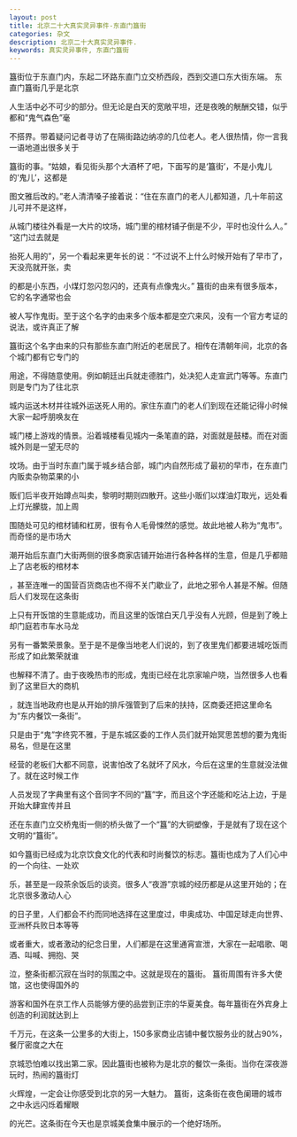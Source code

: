 ```yaml
---
layout: post
title: 北京二十大真实灵异事件-东直门簋街
categories: 杂文
description: 北京二十大真实灵异事件.
keywords: 真实灵异事件, 东直门簋街
---
```


簋街位于东直门内，东起二环路东直门立交桥西段，西到交道口东大街东端。 东直门簋街几乎是北京

人生活中必不可少的部分。但无论是白天的宽敞平坦，还是夜晚的觥酬交错，似乎都和“鬼气森色”毫

不搭界。带着疑问记者寻访了在隔街路边纳凉的几位老人。老人很热情，你一言我一语地道出很多关于

簋街的事。“姑娘，看见街头那个大酒杯了吧，下面写的是‘簋街’，不是小鬼儿的‘鬼儿’，这都是

图文雅后改的。”老人清清嗓子接着说：“住在东直门的老人儿都知道，几十年前这儿可并不是这样，

从城门楼往外看是一大片的坟场，城门里的棺材铺子倒是不少，平时也没什么人。” “这门过去就是

抬死人用的”，另一个看起来更年长的说：“不过说不上什么时候开始有了早市了，天没亮就开张，卖

的都是小东西，小煤灯忽闪忽闪的，还真有点像鬼火。” 簋街的由来有很多版本，它的名字通常也会

被人写作鬼街。至于这个名字的由来多个版本都是空穴来风，没有一个官方考证的说法，或许真正了解

簋街这个名字由来的只有那些东直门附近的老居民了。相传在清朝年间，北京的各个城门都有它专门的

用途，不得随意使用。例如朝廷出兵就走德胜门，处决犯人走宣武门等等。东直门则是专门为了往北京

城内运送木材并往城外运送死人用的。家住东直门的老人们到现在还能记得小时候大家一起呼朋唤友在

城门楼上游戏的情景。沿着城楼看见城内一条笔直的路，对面就是鼓楼。而在对面城外则是一望无尽的

坟场。由于当时东直门属于城乡结合部，城门内自然形成了最初的早市，在东直门内贩卖杂物菜果的小

贩们后半夜开始蹲点叫卖，黎明时期则四散开。这些小贩们以煤油灯取光，远处看上灯光朦胧，加上周

围随处可见的棺材铺和杠房，很有令人毛骨悚然的感觉。故此地被人称为“鬼市”。而奇怪的是市场大

潮开始后东直门大街两侧的很多商家店铺开始进行各种各样的生意，但是几乎都赔上了店老板的棺材本

，甚至连唯一的国营百货商店也不得不关门歇业了，此地之邪令人甚是不解。但随后人们发现在这条街

上只有开饭馆的生意能成功，而且这里的饭馆白天几乎没有人光顾，但是到了晚上却门庭若市车水马龙

另有一番繁荣景象。至于是不是像当地老人们说的，到了夜里鬼们都要进城吃饭而形成了如此繁荣就谁

也解释不清了。由于夜晚热市的形成，鬼街已经在北京家喻户晓，当然很多人也看到了这里巨大的商机

，就连当地政府也是从开始的排斥强管到了后来的扶持，区商委还把这里命名为“东内餐饮一条街”。

只是由于“鬼”字终究不雅，于是东城区委的工作人员们就开始冥思苦想的要为鬼街易名，但是在这里

经营的老板们大都不同意，说害怕改了名就坏了风水，今后在这里的生意就没法做了。就在这时候工作

人员发现了字典里有这个音同字不同的“簋”字，而且这个字还能和吃沾上边，于是开始大肆宣传并且

还在东直门立交桥鬼街一侧的桥头做了一个“簋”的大铜塑像，于是就有了现在这个文明的“簋街”。

如今簋街已经成为北京饮食文化的代表和时尚餐饮的标志。簋街也成为了人们心中的一个向往、一处欢

乐，甚至是一段茶余饭后的谈资。很多人“夜游”京城的经历都是从这里开始的；在北京很多激动人心

的日子里，人们都会不约而同地选择在这里度过，申奥成功、中国足球走向世界、亚洲杯兵败日本等等

或者重大，或者激动的纪念日里，人们都是在这里通宵宣泄，大家在一起唱歌、喝酒、叫喊、拥抱、哭

泣，整条街都沉寂在当时的氛围之中。这就是现在的簋街。 簋街周围有许多大使馆，这也使得国外的

游客和国外在京工作人员能够方便的品尝到正宗的华夏美食。每年簋街在外宾身上创造的利润就达到上

千万元，在这条一公里多的大街上，150多家商业店铺中餐饮服务业的就占90%，餐厅密度之大在

京城恐怕难以找出第二家。因此簋街也被称为是北京的餐饮一条街。当你在深夜游玩时，热闹的簋街灯

火辉煌，一定会让你感受到北京的另一大魅力。 簋街，这条街在夜色阑珊的城市之中永远闪烁着耀眼

的光芒。这条街在今天也是京城美食集中展示的一个绝好场所。
